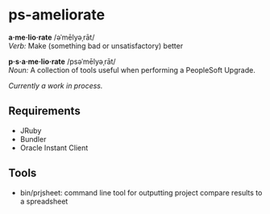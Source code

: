 ps-ameliorate
=============

**a·me·lio·rate**  /əˈmēlyəˌrāt/  
_Verb:_  Make (something bad or unsatisfactory) better

**p·s·a·me·lio·rate**  /psəˈmēlyəˌrāt/  
_Noun:_  A collection of tools useful when performing a PeopleSoft Upgrade.

_Currently a work in process._

Requirements
------------

* JRuby
* Bundler
* Oracle Instant Client

Tools
-----

* bin/prjsheet:  command line tool for outputting project compare results to a spreadsheet
